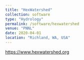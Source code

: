 ```yaml
---
title: "HexWatershed"
collection: software
type: "Hydrology"
permalink: /software/hexwatershed
venue: "PNNL"
date: 2020-04-01
location: "Richland, WA, USA"
---
```


https://www.hexwatershed.org

